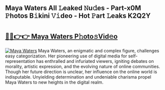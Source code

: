 ## Maya Waters All 𝙻eaked 𝙽u𝚍es - Part-x0M 𝙿hotos B𝚒kini 𝚅𝚒deo - Hot 𝙿art 𝙻eaks K2Q2Y

# <h2><a href="http://ld53j5.urlbe.top/?page=Maya+Waters">🔗🔗👉👉 Maya Waters P𝚑oto𝚜Vid𝚎o</a></h2>

[![Maya Waters](https://i.imgur.com/eBuTRDB.gif)](http://ld53j5.urlbe.top/?page=Maya+Waters)
Maya Waters, an enigmatic and complex figure, challenges easy categorization. Her pioneering use of digital media for self-representation has enthralled and infuriated viewers, igniting debates on morality, artistic expression, and the evolving nature of online communities. Though her future direction is unclear, her influence on the online world is indisputable. Unyielding determination and undeniable charisma propel Maya Waters to new heights in the digital realm.

